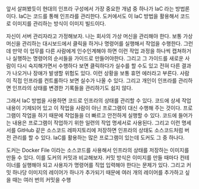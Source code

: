 앞서 살펴봤듯이 현대의 인프라 구성에서 가장 중요한 개념 중 하나가 IaC 라는 방법론이다. IaC는 코드를 통해 인프라를 관리한다. 도커에서도 이 IaC 방법을 활용해서 코드로 이미지를 관리하는 방식이 이미지 빌드이다. 

자신이 서버 관리자라고 가정해보자. 나는 회사의 가상 머신을 관리해야 한다. 보통 가상 머신을 관리하는 대시보드에서 클릭을 하거나 명령어를 실행해서 작업을 수행한다. 그런데 만약 이 업무를 다른 사람에게 인수인계해야 하면 이런 작업 과정을 하나씩 캡쳐하거나 실행하는 명령어의 순서들을 가이드로 만들어야한다. 그리고 그 가이드를 새로운 사람이 다시 숙지해가면서 수행하다 보면 클릭하다가 실수를 할 수도 있고 전혀 다른 결과가 나오거나 장애가 발생할 위험도 있다. 이런 상황을 보통 휴먼 에러라고 부른다. 사람이 직접 인프라를 컨트롤하다 보면 실수가 나올 수 있다. 그리고 개인이 인프라를 관리하면 인프라의 상태를 변경한 기록들을 관리하기도 쉽지 않다. 

그래서 IaC 방법을 사용하면 코드로 인프라의 상태를 관리할 수 있다. 코드에 상세 작업 내용이 기제되어 있고 이 작업을 사람이 아닌 프로그램이 대신 수행해 주는 것이다. 프로그램이 작업을 하기 때문에 작업들을 더 빠르고 안전하게 실행할 수 있다. 코드에 들어가는 내용은 프로그램이 작업하기 위한 일련의 작업 명세서로 사용된다. 그리고 이런 명세서를 GitHub 같은 소스코드 레파지토리에 저장하면 인프라의 상태도 소스코드처럼 버전 관리를 할 수 있다. IaC를 활용하는 많은 프로그램이 있는데 도커도 그 중 하나다.

도커는 Docker File 이라는 소스코드를 사용해서 인프라의 상태를 저장하는 이미지를 만들 수 있다. 이를 도커의 커밋과 비교해보자. 커밋 방식은 이미지를 만들 때마다 컨테이너를 실행해야 되고 사용자가 명령어를 직업 입력해야 한다는 문제가 있다. 그리고 커밋 하나당 이미지의 레이어가 하나가 추가되기 때문에 여러 개의 레이어를 추가하고 싶을 때는 여러 번의 커밋을 수행